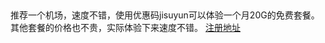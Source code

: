 ## 
推荐一个机场，速度不错，使用优惠码jisuyun可以体验一个月20G的免费套餐。
其他套餐的价格也不贵，实际体验下来速度不错。
[注册地址](https://xn--9kqu12djx2a.net/#/register?code=ZreZrCbq)
